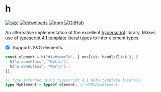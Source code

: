 # h

[![size](https://img.shields.io/bundlephobia/minzip/@sebastbake/h)](https://bundlephobia.com/result?p=@sebastbake/h@1.0.1)
[![downloads](https://img.shields.io/npm/dw/@sebastbake/h)](https://www.npmjs.com/package/@sebastbake/h)
[![npm](https://img.shields.io/npm/v/@sebastbake/h)](https://www.npmjs.com/package/@sebastbake/h)
[![GitHub](https://img.shields.io/github/license/sebastbake/h)](https://github.com/SebastBake/h)

An alternative implementation of the excellent [hyperscript](https://github.com/hyperhype/hyperscript) library. Makes use of [typescript 4.1
template literal types](https://devblogs.microsoft.com/typescript/announcing-typescript-4-1-beta/#template-literal-types) to infer element types.

- [x] Supports SVG elements.

```ts
const element = h("div#someId", { onclick: handleClick }, [
  h("p.someClass", "Hello"),
  h("p.someClass", "World"),
]);

// Type inferred using typescript 4.1 beta template literals
type MyElement = typeof element; // HTMLDivElement
```
